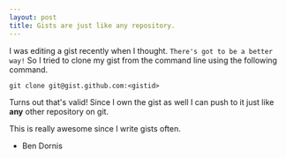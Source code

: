 ```yaml
---
layout: post
title: Gists are just like any repository.
---
```


I was editing a gist recently when I thought. `There's got to be a better way!` So I tried to clone my gist from the command line using the following command.

`git clone git@gist.github.com:<gistid>`

Turns out that's valid! Since I own the gist as well I can push to it just like **any** other repository on git.

This is really awesome since I write gists often.

- Ben Dornis 